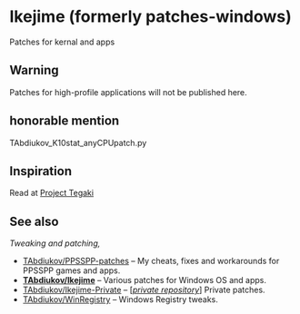 #  Ikejime (formerly patches-windows)
Patches for kernal and apps

## Warning
Patches for high-profile applications will not be published here.

## honorable mention

TAbdiukov_K10stat_anyCPUpatch.py

## Inspiration

Read at [Project Tegaki](https://github.com/TAbdiukov/Project-Tegaki)

## See also
*Tweaking and patching,*  

* [TAbdiukov/PPSSPP-patches](https://github.com/TAbdiukov/PPSSPP-patches) – My cheats, fixes and workarounds for PPSSPP games and apps.
* **<ins>TAbdiukov/Ikejime</ins>** – Various patches for Windows OS and apps.
* [TAbdiukov/Ikejime-Private](https://github.com/TAbdiukov/Ikejime-Private) – [<ins>*private repository*</ins>] Private patches.
* [TAbdiukov/WinRegistry](https://github.com/TAbdiukov/WinRegistry) – Windows Registry tweaks.
